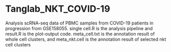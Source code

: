 # Tanglab_NKT_COVID-19
Analysis scRNA-seq data of PBMC samples from COVID-19 patients in progression from GSE158055. single cell.R is the analysis pipeline and result.R is the plot-output code.
meta_cell.txt is the annotation result of whole cell clusters, and meta_nkt.cell is the annotation result of selected nkt cell clusters
